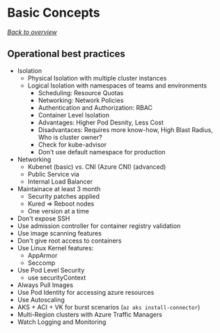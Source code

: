 # Basic Concepts

[_Back to overview_](README.md)

## Operational best practices

- Isolation
  - Physical Isolation with multiple cluster instances
  - Logical Isolation with namespaces of teams and environments
    - Scheduling: Resource Quotas
    - Networking: Network Policies
    - Authentication and Authorization: RBAC
    - Container Level Isolation
    - Advantages: Higher Pod Desnity, Less Cost
    - Disadvantaces: Requires more know-how, High Blast Radius, Who is cluster owner?
    - Check for kube-advisor
    - Don't use default namespace for production
- Networking
  - Kubenet (basic) vs. CNI (Azure CNI) (advanced)
  - Public Service via
  - Internal Load Balancer
- Maintainace at least 3 month
  - Security patches applied
  - Kured => Reboot nodes
  - One version at a time
- Don't expose SSH
- Use admission controller for container registry validation
- Use image scanning features
- Don't give root access to containers
- Use Linux Kernel features:
  - AppArmor
  - Seccomp
- Use Pod Level Security
  - use securityContext
- Always Pull Images
- Use Pod Identity for accessing azure resources
- Use Autoscaling
- AKS + ACI + VK for burst scenarios (`az aks install-connector`)
- Multi-Region clusters with Azure Traffic Managers
- Watch Logging and Monitoring
